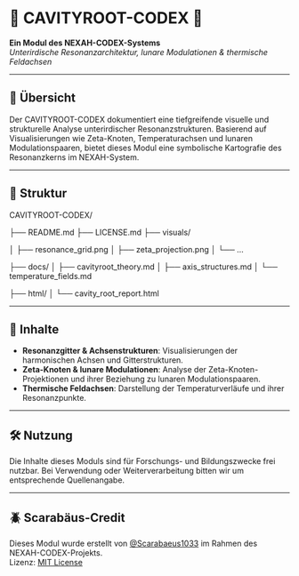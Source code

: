 # 🔩 CAVITYROOT-CODEX 🔩

**Ein Modul des NEXAH-CODEX-Systems**  
*Unterirdische Resonanzarchitektur, lunare Modulationen & thermische Feldachsen*

---

## 🧭 Übersicht

Der CAVITYROOT-CODEX dokumentiert eine tiefgreifende visuelle und strukturelle Analyse unterirdischer Resonanzstrukturen. Basierend auf Visualisierungen wie Zeta-Knoten, Temperaturachsen und lunaren Modulationspaaren, bietet dieses Modul eine symbolische Kartografie des Resonanzkerns im NEXAH-System.

---

## 📁 Struktur
CAVITYROOT-CODEX/

├── README.md
├── LICENSE.md
├── visuals/

│   ├── resonance_grid.png
│   ├── zeta_projection.png
│   └── …

├── docs/
│   ├── cavityroot_theory.md
│   ├── axis_structures.md
│   └── temperature_fields.md

├── html/
│   └── cavity_root_report.html

---

## 🧠 Inhalte

- **Resonanzgitter & Achsenstrukturen**: Visualisierungen der harmonischen Achsen und Gitterstrukturen.
- **Zeta-Knoten & lunare Modulationen**: Analyse der Zeta-Knoten-Projektionen und ihrer Beziehung zu lunaren Modulationspaaren.
- **Thermische Feldachsen**: Darstellung der Temperaturverläufe und ihrer Resonanzpunkte.

---

## 🛠️ Nutzung

Die Inhalte dieses Moduls sind für Forschungs- und Bildungszwecke frei nutzbar. Bei Verwendung oder Weiterverarbeitung bitten wir um entsprechende Quellenangabe.

---

## 🪲 Scarabäus-Credit

Dieses Modul wurde erstellt von [@Scarabaeus1033](https://github.com/Scarabaeus1033) im Rahmen des NEXAH-CODEX-Projekts.  
Lizenz: [MIT License](LICENSE.md)
